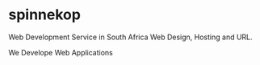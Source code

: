 # spinnekop

Web Development Service in South Africa
Web Design, Hosting and URL. 

We Develope Web Applications
